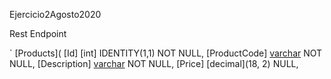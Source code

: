 Ejercicio2Agosto2020

Rest Endpoint

`
[Products](
    [Id] [int] IDENTITY(1,1) NOT NULL,
    [ProductCode] [varchar](6) NOT NULL,
    [Description] [varchar](255) NOT NULL,
    [Price] [decimal](18, 2) NULL,